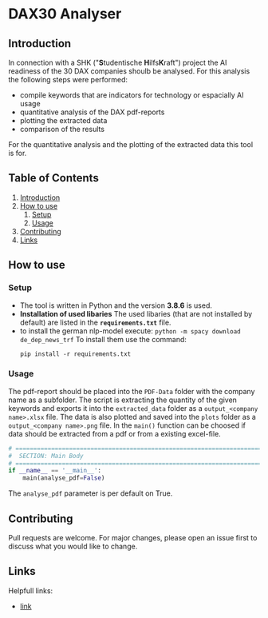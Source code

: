 # DAX30 Analyser

## Introduction

In connection with a SHK ("**S**tudentische **H**ilfs**K**raft") project the AI readiness of the 30 DAX companies shoulb be analysed. For this analysis the following steps were performed:

* compile keywords that are indicators for technology or espacially AI usage
* quantitative analysis of the DAX pdf-reports
* plotting the extracted data
* comparison of the results

For the quantitative analysis and the plotting of the extracted data this tool is for.

## Table of Contents

1. [Introduction](#Introdurction)
2. [How to use](#Howtouse)
   1. [Setup](#Setup)
   2. [Usage](#Usage)
3. [Contributing](#Contributing)
4. [Links](#Links)

## How to use

### Setup

* The tool is written in Python and the version **3.8.6** is used.
* **Installation of used libaries**
  The used libaries (that are not installed by default) are listed in the **`requirements.txt`** file.
* to install the german nlp-model execute:
  `python -m spacy download de_dep_news_trf`
  To install them use the command: 
  ```console
  pip install -r requirements.txt
  ```

### Usage

The pdf-report should be placed into the `PDF-Data`  folder with the company name as a subfolder. The script is extracting the quantity of the given keywords and exports it into the `extracted_data` folder as a `output_<company name>.xlsx` file. The data is also plotted and saved into the `plots` folder as a `output_<company name>.png` file. In the `main()` function can be choosed if data should be extracted from a pdf or from a existing excel-file.

```python
# =========================================================================== #
#  SECTION: Main Body
# =========================================================================== #
if __name__ == '__main__':
    main(analyse_pdf=False)
```

The `analyse_pdf` parameter is per default on True.

## Contributing

Pull requests are welcome. For major changes, please open an issue first to discuss what you would like to change.

## Links

Helpfull links:

* [link](https://letmegooglethat.com/)
